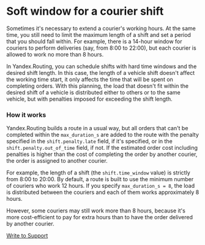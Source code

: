 # Soft window for a courier shift

Sometimes it's necessary to extend a courier's working hours. At the same time, you still need to limit the maximum length of a shift and set a period that you should fall within. For example, there is a 14-hour window for couriers to perform deliveries (say, from 8:00 to 22:00), but each courier is allowed to work no more than 8 hours.

In Yandex.Routing, you can schedule shifts with hard time windows and the desired shift length. In this case, the length of a vehicle shift doesn't affect the working time start, it only affects the time that will be spent on completing orders. With this planning, the load that doesn't fit within the desired shift of a vehicle is distributed either to others or to the same vehicle, but with penalties imposed for exceeding the shift length.

### How it works

Yandex.Routing builds a route in a usual way, but all orders that can't be completed within the `max_duration_s` are added to the route with the penalty specified in the `shift.penalty.late` field, if it's specified, or in the `shift.penalty.out_of_time` field, if not. If the estimated order cost including penalties is higher than the cost of completing the order by another courier, the order is assigned to another courier.

For example, the length of a shift (the `shift.time_window` value) is strictly from 8:00 to 20:00. By default, a route is built to use the minimum number of couriers who work 12 hours. If you specify `max_duration_s = 8`, the load is distributed between the couriers and each of them works approximately 8 hours.

However, some couriers may still work more than 8 hours, because it's more cost-efficient to pay for extra hours than to have the order delivered by another courier.

<p class="p"><a href="feedback.html" class="xref button">Write to Support</a></p>

